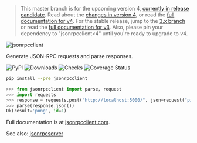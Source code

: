 > This master branch is for the upcoming version 4, [currently in release
> candidate](https://github.com/explodinglabs/jsonrpcclient/discussions/176).
> Read about the [changes in version
> 4](https://composed.blog/jsonrpcclient-4-changes), or read the [full
> documentation for v4](https://www.jsonrpcclient.com/en/latest/). For the
> stable release, jump to the [3.x
> branch](https://github.com/explodinglabs/jsonrpcclient/tree/3.x) or read the
> [full documentation for v3](https://www.jsonrpcserver.com/en/3.5.6/). Also,
> please pin your dependency to "jsonrpcclient<4" until you're ready to upgrade
> to v4.

<img
    alt="jsonrpcclient"
    style="margin: 0 auto;"
    src="https://github.com/explodinglabs/jsonrpcclient/blob/master/docs/logo.png?raw=true"
/>

Generate JSON-RPC requests and parse responses.

![PyPI](https://img.shields.io/pypi/v/jsonrpcclient.svg)
![Downloads](https://pepy.tech/badge/jsonrpcclient/week)
![Checks](https://github.com/explodinglabs/jsonrpcclient/actions/workflows/checks.yml/badge.svg)
![Coverage Status](https://coveralls.io/repos/github/explodinglabs/jsonrpcclient/badge.svg?branch=master)

```sh
pip install --pre jsonrpcclient
```

```python
>>> from jsonrpcclient import parse, request
>>> import requests
>>> response = requests.post("http://localhost:5000/", json=request("ping"))
>>> parse(response.json())
Ok(result='pong', id=1)
```

Full documentation is at [jsonrpcclient.com](https://www.jsonrpcclient.com/en/latest/).

See also: [jsonrpcserver](https://github.com/explodinglabs/jsonrpcserver)
